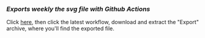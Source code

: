 ### *Exports weekly the svg file with Github Actions*

Click [here](https://github.com/Francicoria/weekly-export-inkscape/actions/workflows/export.yml), then click the latest workflow, download and extract the "Export" archive, where you'll find the exported file.
